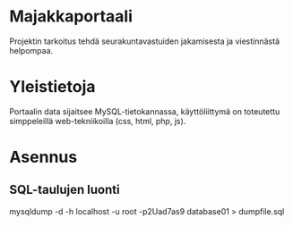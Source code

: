 # Majakkaportaali

Projektin tarkoitus tehdä seurakuntavastuiden jakamisesta ja viestinnästä helpompaa. 

# Yleistietoja

Portaalin data sijaitsee MySQL-tietokannassa, käyttöliittymä on toteutettu
simppeleillä web-tekniikoilla (css, html, php, js).

# Asennus



## SQL-taulujen luonti

mysqldump -d -h localhost -u root -p2Uad7as9 database01 > dumpfile.sql


